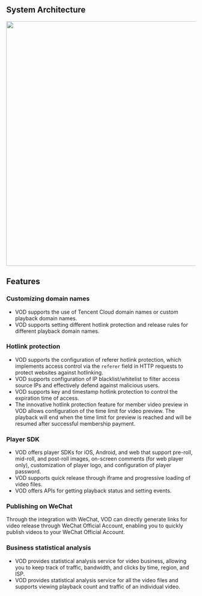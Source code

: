 ## System Architecture
<img src="https://main.qcloudimg.com/raw/146d801f4900734b8faa0435b34ea6cc.png" width="650">

## Features
### Customizing domain names
- VOD supports the use of Tencent Cloud domain names or custom playback domain names.
- VOD supports setting different hotlink protection and release rules for different playback domain names.

### Hotlink protection
- VOD supports the configuration of referer hotlink protection, which implements access control via the `referer` field in HTTP requests to protect websites against hotlinking.
- VOD supports configuration of IP blacklist/whitelist to filter access source IPs and effectively defend against malicious users.
- VOD supports key and timestamp hotlink protection to control the expiration time of access.
- The innovative hotlink protection feature for member video preview in VOD allows configuration of the time limit for video preview. The playback will end when the time limit for preview is reached and will be resumed after successful membership payment.

### Player SDK
- VOD offers player SDKs for iOS, Android, and web that support pre-roll, mid-roll, and post-roll images, on-screen comments (for web player only), customization of player logo, and configuration of player password.
- VOD supports quick release through iframe and progressive loading of video files.
- VOD offers APIs for getting playback status and setting events.

### Publishing on WeChat
Through the integration with WeChat, VOD can directly generate links for video release through WeChat Official Account, enabling you to quickly publish videos to your WeChat Official Account.

### Business statistical analysis
- VOD provides statistical analysis service for video business, allowing you to keep track of traffic, bandwidth, and clicks by time, region, and ISP.
- VOD provides statistical analysis service for all the video files and supports viewing playback count and traffic of an individual video.


